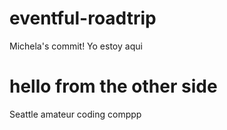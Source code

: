# eventful-roadtrip

Michela's commit! Yo estoy aqui


# hello from the other side

Seattle amateur coding comppp
